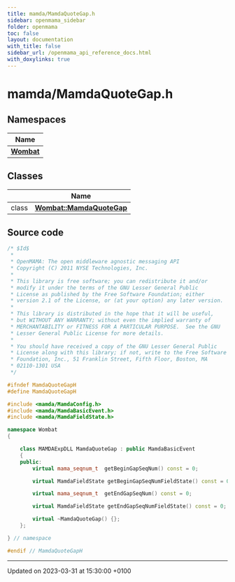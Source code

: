 ```yaml
---
title: mamda/MamdaQuoteGap.h
sidebar: openmama_sidebar
folder: openmama
toc: false
layout: documentation
with_title: false
sidebar_url: /openmama_api_reference_docs.html
with_doxylinks: true
---
```


# mamda/MamdaQuoteGap.h



## Namespaces

| Name           |
| -------------- |
| **[Wombat](namespaceWombat.html)**  |

## Classes

|                | Name           |
| -------------- | -------------- |
| class | **[Wombat::MamdaQuoteGap](classWombat_1_1MamdaQuoteGap.html)**  |




## Source code

```cpp
/* $Id$
 *
 * OpenMAMA: The open middleware agnostic messaging API
 * Copyright (C) 2011 NYSE Technologies, Inc.
 *
 * This library is free software; you can redistribute it and/or
 * modify it under the terms of the GNU Lesser General Public
 * License as published by the Free Software Foundation; either
 * version 2.1 of the License, or (at your option) any later version.
 *
 * This library is distributed in the hope that it will be useful,
 * but WITHOUT ANY WARRANTY; without even the implied warranty of
 * MERCHANTABILITY or FITNESS FOR A PARTICULAR PURPOSE.  See the GNU
 * Lesser General Public License for more details.
 *
 * You should have received a copy of the GNU Lesser General Public
 * License along with this library; if not, write to the Free Software
 * Foundation, Inc., 51 Franklin Street, Fifth Floor, Boston, MA
 * 02110-1301 USA
 */

#ifndef MamdaQuoteGapH
#define MamdaQuoteGapH

#include <mamda/MamdaConfig.h>
#include <mamda/MamdaBasicEvent.h>
#include <mamda/MamdaFieldState.h>

namespace Wombat
{

    class MAMDAExpDLL MamdaQuoteGap : public MamdaBasicEvent
    {
    public:
        virtual mama_seqnum_t  getBeginGapSeqNum() const = 0;

        virtual MamdaFieldState getBeginGapSeqNumFieldState() const = 0;

        virtual mama_seqnum_t  getEndGapSeqNum() const = 0;

        virtual MamdaFieldState getEndGapSeqNumFieldState() const = 0;

        virtual ~MamdaQuoteGap() {};
    };

} // namespace

#endif // MamdaQuoteGapH
```


-------------------------------

Updated on 2023-03-31 at 15:30:00 +0100

